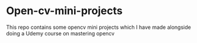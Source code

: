 # Open-cv-mini-projects
This repo contains some opencv mini projects which I have made alongside doing a Udemy course on mastering opencv 
